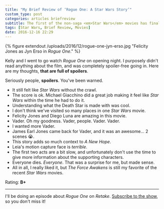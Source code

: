 ```yaml
---
title: "My Brief Review of ‘Rogue One: A Star Wars Story’"
custom_type: post
categories: articles briefreview
subtitle: The first of the non-saga <em>Star Wars</em> movies has finally come out, and I really liked it
tags: [Star Wars, Brief Review, Movies]
date: 2016-12-16 22:29
---
```


{% figure extendout /uploads/2016/12/rogue-one-jyn-erso.jpg "Felicity Jones as Jyn Erso in <em>Rogue One</em>." %}

Kelly and I went to go watch *Rogue One* on opening night. I purposely didn't read anything about the film, and was completely spoiler-free going in. Here are my thoughts, **that are full of spoilers**.

Seriously people, **spoilers**. You've been warned.

- It still felt like *Star Wars* without the crawl.
- The score is ok. Michael Giacchino did a great job making it feel like *Star Wars* within the time he had to do it.
- Understanding what the Death Star is made with was cool.
- I don't think we've visited so many places in one *Star Wars* movie.
- Felicity Jones and Diego Luna are amazing in this movie.
- Vader. Oh my goodness. Vader, people. Vader. Vader.
- I wanted more Vader.
- James Earl Jones came back for Vader, and it was an awesome… 2 scenes 😭.
- This story adds so much context to *A New Hope*.
- Leia's motion capture face is *terrible*.
- The first two acts are a bit slow, and unfortunately don't use the time to give more information about the supporting characters.
- Everyone dies. *Everyone*. That was a surprise for me, but made sense.
- All in all, I really liked it, but *The Force Awakens* is still my favorite of the recent *Star Wars* movies.

Rating: **B+**

---

I'll be doing an episode about *Rogue One* on *Retake*. [Subscribe to the show](https://nightowl.fm/retake), so you don't miss it!

